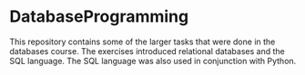 # DatabaseProgramming

This repository contains some of the larger tasks that were done in the databases course.
The exercises introduced relational databases and the SQL language. The SQL language was also used in conjunction with Python.

